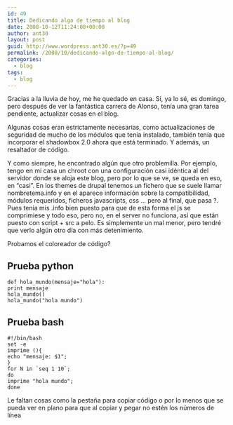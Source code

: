 ```yaml
---
id: 49
title: Dedicando algo de tiempo al blog
date: 2008-10-12T11:24:08+00:00
author: ant30
layout: post
guid: http://www.wordpress.ant30.es/?p=49
permalink: /2008/10/dedicando-algo-de-tiempo-al-blog/
categories:
  - blog
tags:
  - blog
---
```

Gracias a la lluvia de hoy, me he quedado en casa. Sí, ya lo sé, es domingo,
pero después de ver la fantástica carrera de Alonso, tenía una gran tarea
pendiente, actualizar cosas en el blog.

Algunas cosas eran estrictamente necesarias, como actualizaciones de seguridad
de mucho de los módulos que tenía instalado, también tenía que incorporar el
shadowbox 2.0 ahora que está terminado. Y además, un resaltador de código.

Y como siempre, he encontrado algún que otro problemilla. Por ejemplo, tengo en
mi casa un chroot con una configuración casi idéntica al del servidor donde se
aloja este blog, pero por lo que se ve, se queda en eso, en &#8220;casi&#8221;.
En los themes de drupal tenemos un fichero que se suele llamar nombretema.info
y en el aparece información sobre la compatibilidad, módulos requeridos,
ficheros javascripts, css &#8230; pero al final, que pasa ?. Pues tenía mis
.info bien puesto para que de esta forma el js se comprimiese y todo eso, pero
no, en el server no funciona, así que están puesto con script + src a pelo. Es
simplemente un mal menor, pero tendré que verlo algún otro día con más
detenimiento.

Probamos el coloreador de código?

## Prueba python

```
def hola_mundo(mensaje="hola"):
print mensaje
hola_mundo()
hola_mundo("hola mundo")
```

## Prueba bash

```
#!/bin/bash
set -e
imprime (){
echo "mensaje: $1";
}
for N in `seq 1 10`;
do
imprime "hola mundo";
done
```
Le faltan cosas como la pestaña para copiar código o por lo menos que se pueda
ver en plano para que al copiar y pegar no estén los números de línea
